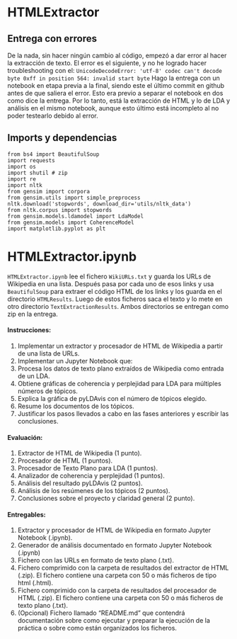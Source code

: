 # HTMLExtractor

## Entrega con errores
De la nada, sin hacer ningún cambio al código, empezó a dar error al hacer la extracción de texto. El error es el siguiente, y no he logrado hacer troubleshooting con el:
`UnicodeDecodeError: 'utf-8' codec can't decode byte 0xff in position 564: invalid start byte`
Hago la entrega con un notebook en etapa previa a la final, siendo este el último commit en github antes de que saliera el error. Esto era previo a separar el notebook en dos como dice la entrega. Por lo tanto, está la extracción de HTML y lo de LDA y análisis en el mismo notebook, aunque esto último está incompleto al no poder testearlo debido al error.

## Imports y dependencias
```
from bs4 import BeautifulSoup
import requests
import os
import shutil # zip
import re
import nltk
from gensim import corpora
from gensim.utils import simple_preprocess
nltk.download('stopwords', download_dir='utils/nltk_data')
from nltk.corpus import stopwords
from gensim.models.ldamodel import LdaModel
from gensim.models import CoherenceModel
import matplotlib.pyplot as plt
```

# HTMLExtractor.ipynb
`HTMLExtractor.ipynb` lee el fichero `WikiURLs.txt` y guarda los URLs de Wikipedia en una lista. Después pasa por cada uno de esos links y usa `BeautifulSoup` para extraer el código HTML de los links y los guarda en el directorio `HTMLResults`. Luego de estos ficheros saca el texto y lo mete en otro directorio `TextExtractionResults`. Ambos directorios se entregan como zip en la entrega. 

#### Instrucciones:

1. Implementar un extractor y procesador de HTML de Wikipedia a partir de una lista de URLs.
2. Implementar un Jupyter Notebook que:
3. Procesa los datos de texto plano extraídos de Wikipedia como entrada de un LDA.
4. Obtiene gráficas de coherencia y perplejidad para LDA para múltiples números de tópicos.
5. Explica la gráfica de pyLDAvis con el número de tópicos elegido.
6. Resume los documentos de los tópicos.
7. Justificar los pasos llevados a cabo en las fases anteriores y escribir las conclusiones.

#### Evaluación:

1. Extractor de HTML de Wikipedia (1 punto).
2. Procesador de HTML (1 puntos).
3. Procesador de Texto Plano para LDA (1 puntos).
4. Analizador de coherencia y perplejidad (1 puntos).
5. Análisis del resultado pyLDAvis (2 puntos).
6. Análisis de los resúmenes de los tópicos (2 puntos).
7. Conclusiones sobre el proyecto y claridad general (2 punto).

#### Entregables:

1. Extractor y procesador de HTML de Wikipedia en formato Jupyter Notebook (.ipynb).
2. Generador de análisis documentado en formato Jupyter Notebook (.ipynb)
3. Fichero con las URLs en formato de texto plano (.txt).
4. Fichero comprimido con la carpeta de resultados del extractor de HTML (.zip). El fichero contiene una carpeta con 50 o más ficheros de tipo html (.html).
5. Fichero comprimido con la carpeta de resultados del procesador de HTML (.zip). El fichero contiene una carpeta con 50 o más ficheros de texto plano (.txt).
6. (Opcional) Fichero llamado “README.md” que contendrá documentación sobre como ejecutar y preparar la ejecución de la práctica o sobre como están organizados los ficheros.